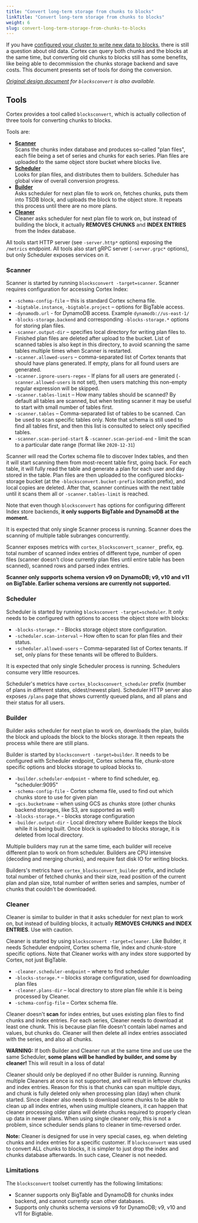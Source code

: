 ```yaml
---
title: "Convert long-term storage from chunks to blocks"
linkTitle: "Convert long-term storage from chunks to blocks"
weight: 6
slug: convert-long-term-storage-from-chunks-to-blocks
---
```


If you have [configured your cluster to write new data to blocks](./migrate-from-chunks-to-blocks.md), there is still a question about old data.
Cortex can query both chunks and the blocks at the same time, but converting old chunks to blocks still has some benefits, like being able to decommission the chunks storage backend and save costs.
This document presents set of tools for doing the conversion.

_[Original design document](https://docs.google.com/document/d/1VI0cgaJmHD0pcrRb3UV04f8szXXGmFKQyqUJnFOcf6Q/edit?usp=sharing) for `blocksconvert` is also available._

## Tools

Cortex provides a tool called `blocksconvert`, which is actually collection of three tools for converting chunks to blocks.

Tools are:

- [**Scanner**](#scanner)<br />
  Scans the chunks index database and produces so-called "plan files", each file being a set of series and chunks for each series. Plan files are uploaded to the same object store bucket where blocks live.
- [**Scheduler**](#scheduler)<br />
  Looks for plan files, and distributes them to builders. Scheduler has global view of overall conversion progress.
- [**Builder**](#builder)<br />
  Asks scheduler for next plan file to work on, fetches chunks, puts them into TSDB block, and uploads the block to the object store. It repeats this process until there are no more plans.
- [**Cleaner**](#cleaner)<br />
  Cleaner asks scheduler for next plan file to work on, but instead of building the block, it actually **REMOVES CHUNKS** and **INDEX ENTRIES** from the Index database.

All tools start HTTP server (see `-server.http*` options) exposing the `/metrics` endpoint.
All tools also start gRPC server (`-server.grpc*` options), but only Scheduler exposes services on it.

### Scanner

Scanner is started by running `blocksconvert -target=scanner`. Scanner requires configuration for accessing Cortex Index:

- `-schema-config-file` – this is standard Cortex schema file.
- `-bigtable.instance`, `-bigtable.project` – options for BigTable access.
- `-dynamodb.url` - for DynamoDB access.  Example `dynamodb://us-east-1/`
- `-blocks-storage.backend` and corresponding `-blocks-storage.*` options for storing plan files.
- `-scanner.output-dir` – specifies local directory for writing plan files to. Finished plan files are deleted after upload to the bucket. List of scanned tables is also kept in this directory, to avoid scanning the same tables multiple times when Scanner is restarted.
- `-scanner.allowed-users` – comma-separated list of Cortex tenants that should have plans generated. If empty, plans for all found users are generated.
- `-scanner.ignore-users-regex` - If plans for all users are generated (`-scanner.allowed-users` is not set), then users matching this non-empty regular expression will be skipped.
- `-scanner.tables-limit` – How many tables should be scanned? By default all tables are scanned, but when testing scanner it may be useful to start with small number of tables first.
- `-scanner.tables` – Comma-separated list of tables to be scanned. Can be used to scan specific tables only. Note that schema is still used to find all tables first, and then this list is consulted to select only specified tables.
- `-scanner.scan-period-start` & `-scanner.scan-period-end` - limit the scan to a particular date range (format like `2020-12-31`)

Scanner will read the Cortex schema file to discover Index tables, and then it will start scanning them from most-recent table first, going back.
For each table, it will fully read the table and generate a plan for each user and day stored in the table.
Plan files are then uploaded to the configured blocks-storage bucket (at the `-blocksconvert.bucket-prefix` location prefix), and local copies are deleted.
After that, scanner continues with the next table until it scans them all or `-scanner.tables-limit` is reached.

Note that even though `blocksconvert` has options for configuring different Index store backends, **it only supports BigTable and DynamoDB at the moment.**

It is expected that only single Scanner process is running.
Scanner does the scanning of multiple table subranges concurrently.

Scanner exposes metrics with `cortex_blocksconvert_scanner_` prefix, eg. total number of scanned index entries of different type, number of open files (scanner doesn't close currently plan files until entire table has been scanned), scanned rows and parsed index entries.

**Scanner only supports schema version v9 on DynamoDB; v9, v10 and v11 on BigTable. Earlier schema versions are currently not supported.**

### Scheduler

Scheduler is started by running `blocksconvert -target=scheduler`. It only needs to be configured with options to access the object store with blocks:

- `-blocks-storage.*` - Blocks storage object store configuration.
- `-scheduler.scan-interval` – How often to scan for plan files and their status.
- `-scheduler.allowed-users` – Comma-separated list of Cortex tenants. If set, only plans for these tenants will be offered to Builders.

It is expected that only single Scheduler process is running. Schedulers consume very little resources.

Scheduler's metrics have `cortex_blocksconvert_scheduler` prefix (number of plans in different states, oldest/newest plan).
Scheduler HTTP server also exposes  `/plans` page that shows currently queued plans, and all plans and their status for all users.

### Builder

Builder asks scheduler for next plan to work on, downloads the plan, builds the block and uploads the block to the blocks storage. It then repeats the process while there are still plans.

Builder is started by `blocksconvert -target=builder`. It needs to be configured with Scheduler endpoint, Cortex schema file, chunk-store specific options and blocks storage to upload blocks to.

- `-builder.scheduler-endpoint` - where to find scheduler, eg. "scheduler:9095"
- `-schema-config-file` - Cortex schema file, used to find out which chunks store to use for given plan
- `-gcs.bucketname` – when using GCS as chunks store (other chunks backend storages, like S3, are supported as well)
- `-blocks-storage.*` - blocks storage configuration
- `-builder.output-dir` - Local directory where Builder keeps the block while it is being built. Once block is uploaded to blocks storage, it is deleted from local directory.

Multiple builders may run at the same time, each builder will receive different plan to work on from scheduler.
Builders are CPU intensive (decoding and merging chunks), and require fast disk IO for writing blocks.

Builders's metrics have `cortex_blocksconvert_builder` prefix, and include total number of fetched chunks and their size, read position of the current plan and plan size, total number of written series and samples, number of chunks that couldn't be downloaded.

### Cleaner

Cleaner is similar to builder in that it asks scheduler for next plan to work on, but instead of building blocks, it actually **REMOVES CHUNKS and INDEX ENTRIES**. Use with caution.

Cleaner is started by using `blocksconvert -target=cleaner`. Like Builder, it needs Scheduler endpoint, Cortex schema file, index and chunk-store specific options. Note that Cleaner works with any index store supported by Cortex, not just BigTable.

- `-cleaner.scheduler-endpoint` – where to find scheduler
- `-blocks-storage.*` – blocks storage configuration, used for downloading plan files
- `-cleaner.plans-dir` – local directory to store plan file while it is being processed by Cleaner.
- `-schema-config-file` – Cortex schema file.

Cleaner doesn't **scan** for index entries, but uses existing plan files to find chunks and index entries. For each series, Cleaner needs to download at least one chunk. This is because plan file doesn't contain label names and values, but chunks do. Cleaner will then delete all index entries associated with the series, and also all chunks.

**WARNING:** If both Builder and Cleaner run at the same time and use use the same Scheduler, **some plans will be handled by builder, and some by cleaner!** This will result in a loss of data!

Cleaner should only be deployed if no other Builder is running. Running multiple Cleaners at once is not supported, and will result in leftover chunks and index entries. Reason for this is that chunks can span multiple days, and chunk is fully deleted only when processing plan (day) when chunk started. Since cleaner also needs to download some chunks to be able to clean up all index entries, when using multiple cleaners, it can happen that cleaner processing older plans will delete chunks required to properly clean up data in newer plans. When using single cleaner only, this is not a problem, since scheduler sends plans to cleaner in time-reversed order.

**Note:** Cleaner is designed for use in very special cases, eg. when deleting chunks and index entries for a specific customer. If `blocksconvert` was used to convert ALL chunks to blocks, it is simpler to just drop the index and chunks database afterwards. In such case, Cleaner is not needed.

### Limitations

The `blocksconvert` toolset currently has the following limitations:

- Scanner supports only BigTable and DynamoDB for chunks index backend, and cannot currently scan other databases.
- Supports only chunks schema versions v9 for DynamoDB; v9, v10 and v11 for Bigtable.
